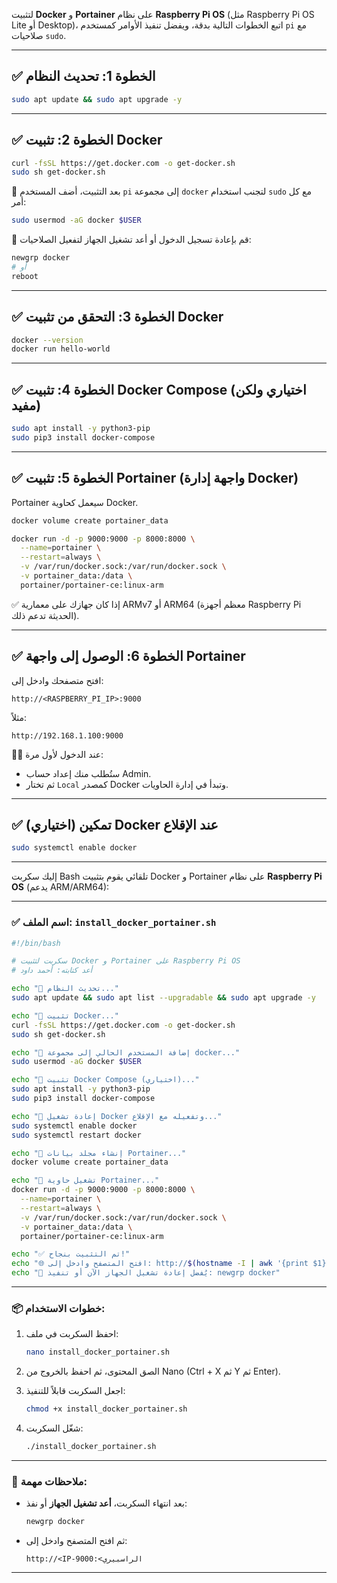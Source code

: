 لتثبيت **Docker** و **Portainer** على نظام **Raspberry Pi OS** (مثل Raspberry Pi OS Lite أو Desktop)، اتبع الخطوات التالية بدقة، ويفضل تنفيذ الأوامر كمستخدم `pi` مع صلاحيات `sudo`.

---

## ✅ الخطوة 1: تحديث النظام

```bash
sudo apt update && sudo apt upgrade -y
```

---

## ✅ الخطوة 2: تثبيت Docker

```bash
curl -fsSL https://get.docker.com -o get-docker.sh
sudo sh get-docker.sh
```

🔹 بعد التثبيت، أضف المستخدم `pi` إلى مجموعة `docker` لتجنب استخدام `sudo` مع كل أمر:

```bash
sudo usermod -aG docker $USER
```

🔁 قم بإعادة تسجيل الدخول أو أعد تشغيل الجهاز لتفعيل الصلاحيات:

```bash
newgrp docker
# أو
reboot
```

---

## ✅ الخطوة 3: التحقق من تثبيت Docker

```bash
docker --version
docker run hello-world
```

---

## ✅ الخطوة 4: تثبيت Docker Compose (اختياري ولكن مفيد)

```bash
sudo apt install -y python3-pip
sudo pip3 install docker-compose
```

---

## ✅ الخطوة 5: تثبيت Portainer (واجهة إدارة Docker)

Portainer سيعمل كحاوية Docker.

```bash
docker volume create portainer_data

docker run -d -p 9000:9000 -p 8000:8000 \
  --name=portainer \
  --restart=always \
  -v /var/run/docker.sock:/var/run/docker.sock \
  -v portainer_data:/data \
  portainer/portainer-ce:linux-arm
```

✅ إذا كان جهازك على معمارية ARMv7 أو ARM64 (معظم أجهزة Raspberry Pi الحديثة تدعم ذلك).

---

## ✅ الخطوة 6: الوصول إلى واجهة Portainer

افتح متصفحك وادخل إلى:

```
http://<RASPBERRY_PI_IP>:9000
```

مثلاً:

```
http://192.168.1.100:9000
```

🧑‍💼 عند الدخول لأول مرة:

* ستُطلب منك إعداد حساب Admin.
* ثم تختار `Local` كمصدر Docker وتبدأ في إدارة الحاويات.

---

## ✅ (اختياري) تمكين Docker عند الإقلاع

```bash
sudo systemctl enable docker
```

---

إليك سكربت Bash تلقائي يقوم بتثبيت Docker و Portainer على نظام **Raspberry Pi OS** (يدعم ARM/ARM64):

---

### ✅ اسم الملف: `install_docker_portainer.sh`

```bash
#!/bin/bash

# سكربت لتثبيت Docker و Portainer على Raspberry Pi OS
# أعد كتابته: أحمد داود

echo "🔧 تحديث النظام..."
sudo apt update && sudo apt list --upgradable && sudo apt upgrade -y

echo "🐳 تثبيت Docker..."
curl -fsSL https://get.docker.com -o get-docker.sh
sudo sh get-docker.sh

echo "👤 إضافة المستخدم الحالي إلى مجموعة docker..."
sudo usermod -aG docker $USER

echo "🐍 تثبيت Docker Compose (اختياري)..."
sudo apt install -y python3-pip
sudo pip3 install docker-compose

echo "🔁 إعادة تشغيل Docker وتفعيله مع الإقلاع..."
sudo systemctl enable docker
sudo systemctl restart docker

echo "💾 إنشاء مجلد بيانات Portainer..."
docker volume create portainer_data

echo "🚀 تشغيل حاوية Portainer..."
docker run -d -p 9000:9000 -p 8000:8000 \
  --name=portainer \
  --restart=always \
  -v /var/run/docker.sock:/var/run/docker.sock \
  -v portainer_data:/data \
  portainer/portainer-ce:linux-arm

echo "✅ تم التثبيت بنجاح!"
echo "🌐 افتح المتصفح وادخل إلى: http://$(hostname -I | awk '{print $1}'):9000"
echo "🔁 يُفضل إعادة تشغيل الجهاز الآن أو تنفيذ: newgrp docker"
```

---

### 📦 خطوات الاستخدام:

1. احفظ السكربت في ملف:

   ```bash
   nano install_docker_portainer.sh
   ```

2. الصق المحتوى، ثم احفظ بالخروج من Nano (Ctrl + X ثم Y ثم Enter).

3. اجعل السكربت قابلاً للتنفيذ:

   ```bash
   chmod +x install_docker_portainer.sh
   ```

4. شغّل السكربت:

   ```bash
   ./install_docker_portainer.sh
   ```

---

### 📌 ملاحظات مهمة:

* بعد انتهاء السكربت، **أعد تشغيل الجهاز** أو نفذ:

  ```bash
  newgrp docker
  ```
* ثم افتح المتصفح وادخل إلى:

  ```
  http://<IP-الراسبيري>:9000
  ```

---
